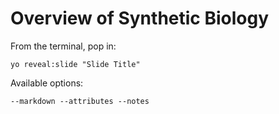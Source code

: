
# Overview of Synthetic Biology

From the terminal, pop in:

  ```yo reveal:slide "Slide Title"```

Available options:

 ```--markdown --attributes --notes```
